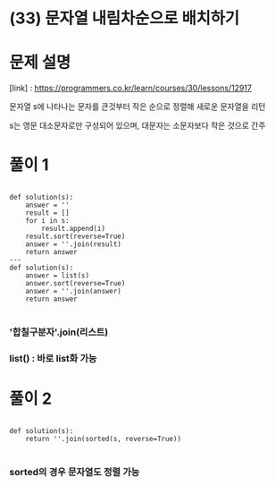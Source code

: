 # (33) 문자열 내림차순으로 배치하기

# 문제 설명
[link] : https://programmers.co.kr/learn/courses/30/lessons/12917

문자열 s에 나타나는 문자를 큰것부터 작은 순으로 정렬해 새로운 문자열을 리턴

s는 영문 대소문자로만 구성되어 있으며, 대문자는 소문자보다 작은 것으로 간주
# 풀이 1
<pre>
<code>
def solution(s):
    answer = ''
    result = []
    for i in s:
        result.append(i)
    result.sort(reverse=True)
    answer = ''.join(result)
    return answer
---
def solution(s):
    answer = list(s)
    answer.sort(reverse=True)
    answer = ''.join(answer)
    return answer
</code>
</pre>
### '합칠구분자'.join(리스트)
### list() : 바로 list화 가능

# 풀이 2
<pre>
<code>
def solution(s):
    return ''.join(sorted(s, reverse=True))
</code>
</pre>
### sorted의 경우 문자열도 정렬 가능